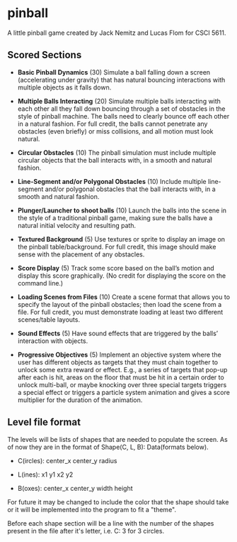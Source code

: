 # pinball
 A little pinball game created by Jack Nemitz and Lucas Flom for CSCI 5611.



## Scored Sections
- **Basic Pinball Dynamics** (30)
Simulate a ball falling down a screen (accelerating under gravity) that has natural
bouncing interactions with multiple objects as it falls down.

- **Multiple Balls Interacting** (20)
Simulate multiple balls interacting with each other all they fall down bouncing
through a set of obstacles in the style of pinball machine. The balls need to clearly
bounce off each other in a natural fashion. For full credit, the balls cannot penetrate
any obstacles (even briefly) or miss collisions, and all motion must look natural.

- **Circular Obstacles** (10)
The pinball simulation must include multiple circular objects that the ball interacts
with, in a smooth and natural fashion.

- **Line-Segment and/or Polygonal Obstacles** (10)
Include multiple line-segment and/or polygonal obstacles that the ball interacts
with, in a smooth and natural fashion.

- **Plunger/Launcher to shoot balls** (10)
Launch the balls into the scene in the style of a traditional pinball game, making sure
the balls have a natural initial velocity and resulting path.

- **Textured Background** (5)
Use textures or sprite to display an image on the pinball table/background. For full
credit, this image should make sense with the placement of any obstacles.

- **Score Display** (5)
Track some score based on the ball’s motion and display this score graphically. (No
credit for displaying the score on the command line.)

- **Loading Scenes from Files** (10)
Create a scene format that allows you to specify the layout of the pinball obstacles;
then load the scene from a file. For full credit, you must demonstrate loading at least
two different scenes/table layouts.

 - **Sound Effects** (5)
Have sound effects that are triggered by the balls’ interaction with objects.

- **Progressive Objectives** (5)
Implement an objective system where the user has different objects as targets that
they must chain together to unlock some extra reward or effect. E.g., a series of
targets that pop-up after each is hit, areas on the floor that must be hit in a certain
order to unlock multi-ball, or maybe knocking over three special targets triggers a
special effect or triggers a particle system animation and gives a score multiplier for
the duration of the animation.

## Level file format
The levels will be lists of shapes that are needed to populate the screen. As of now they are in the format of Shape(C, L, B): Data(formats below).

- C(ircles): center_x center_y radius

- L(ines): x1 y1 x2 y2

- B(oxes): center_x center_y width height

For future it may be changed to include the color that the shape should take or it will be implemented into the program to fit a "theme".

Before each shape section will be a line with the number of the shapes present in the file after it's letter, i.e. C: 3 for 3 circles.